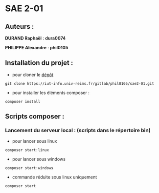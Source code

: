 # SAE 2-01

## Auteurs :

__DURAND Raphaël__ : __dura0074__

__PHILIPPE Alexandre__ : __phil0105__

## Installation du projet :

* pour cloner le [dépôt](https://iut-info.univ-reims.fr/gitlab/phil0105/sae2-01.git)
```
git clone https://iut-info.univ-reims.fr/gitlab/phil0105/sae2-01.git
```

* pour installer les éléments composer :
```
composer install
```

## Scripts composer :

### Lancement du serveur local : (scripts dans le répertoire bin)

* pour lancer sous linux
```
composer start:linux
```

* pour lancer sous windows
```
composer start:windows
```

* commande réduite sous linux uniquement
```
composer start
```